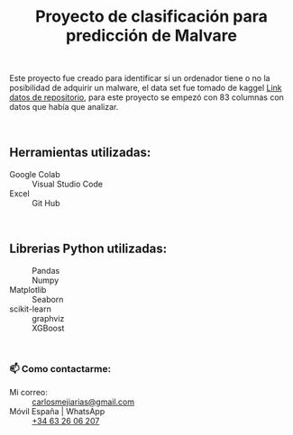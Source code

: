 <h1 align="center">Proyecto de clasificación para predicción de Malvare </h1><br>

<p>Este proyecto fue creado para identificar si un ordenador tiene o no la posibilidad de adquirir un malware, el data set fue tomado de kaggel <a href="https://www.kaggle.com/c/malwareiiitb">Link datos de repositorio</a>, para este proyecto se empezó con 83 columnas con datos que había que analizar.
</p>
<br>
<h2>Herramientas utilizadas:</h2>
<dl>
  <dt>Google Colab</dt>
  <dd>Visual Studio Code</dd>
  <dt>Excel</dt>
  <dd>Git Hub</dd>
</dl>

<br>

<h2>Librerias Python utilizadas:</h2>
<dl>
    
<dd>Pandas</dd>
<dd>Numpy</dd>
 <dt>Matplotlib</dt>
<dd>Seaborn</dd>
<dt>scikit-learn</dt>
<dd>graphviz</dd>
<dd>XGBoost</dd>
</dl>
<br>
<h3>📫 Como contactarme:</h3>
<dl>
  <dt>Mi correo:</dt>
  <dd><a href="mailto:carlosmejiarias@gmail.com">carlosmejiarias@gmail.com</a></dd>
  <dt>Móvil España | WhatsApp</dt>
  <dd><a href="tel:+34632606207">+34 63 26 06 207</a></dd>
</dl>
